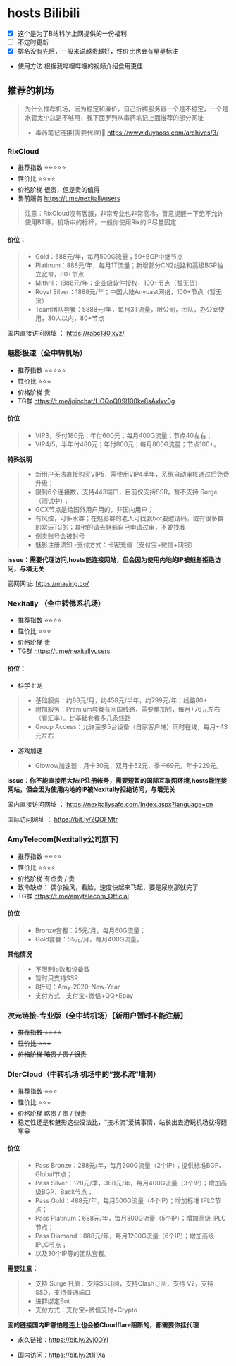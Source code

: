 # hosts Bilibili
- [x] 这个是为了B站科学上网提供的一份福利
- [ ] 不定时更新
- [x] 排名没有先后，一般来说越贵越好，性价比也会有星星标注 
- 使用方法
根据我哔哩哔哩的视频介绍食用更佳

## 推荐的机场
> 为什么推荐机场，因为稳定和廉价，自己折腾服务器一个是不稳定，一个是水管太小总是不够用，我下面罗列从毒药笔记上面推荐的部分网址
> - 毒药笔记链接(需要代理)🔗 https://www.duyaoss.com/archives/3/

### RixCloud 
- 推荐指数 ⭐⭐⭐⭐⭐
- 性价比 ⭐⭐⭐⭐
- 价格阶梯 很贵，但是贵的值得
- 售前服务 https://t.me/nexitallyusers
 
 > 注意：RixCloud没有客服，非常专业也非常高冷，善意提醒一下绝不允许使用BT等，机场中的标杆，一般你使用Rix的IP尽量固定

#### 价位：
> - Gold：688元/年，每月500G流量；50+BGP中继节点
>  - Platinum：888元/年，每月1T流量；新增部分CN2线路和高级BGP独立宽带，80+节点
>  - Mithril：1888元/年；企业级软件授权，100+节点（暂无货）
>  - Royal Silver：1888元/年；中国大陆Anycast网络，100+节点（暂无货）
>  - Team团队套餐：5888元/年，每月3T流量，限公司，团队，办公室使用，30人以内，80+节点

国内直接访问网址 ： https://rabc130.xyz/


### 魅影极速（全中转机场）
- 推荐指数 ⭐⭐⭐⭐⭐
- 性价比 ⭐⭐⭐
- 价格阶梯 贵
- TG群  https://t.me/joinchat/HOQoQ09I100ke8sAxlxv0g

#### 价位
> - VIP3，季付180元；年付600元；每月400G流量；节点40左右；
> - VIP4/5，半年付480元；年付800元；每月800G流量；节点100+。

**特殊说明**
> - 新用户无法直接购买VIP5，需使用VIP4半年，系统自动审核通过后免费升级；
> - 限制6个连接数，支持443端口，目前仅支持SSR，暂不支持 Surge（测试中）；
> - GCX节点是给国外用户用的，非国内用户；
> - 有风控，可多水群；在魅影群的老人可找我bot要邀请码，或有很多群的常玩TG的；其他的请去魅影自己申请过审，不要找我
> - 倒卖账号会被封号
> - 魅影注册须知
>  -支付方式：卡密充值（支付宝+微信+网银）

**issue：需要代理访问,hosts能连接网站，但会因为使用内地的IP被魅影拒绝访问，与墙无关**

官网网址: https://maying.co/

### Nexitally （全中转佛系机场）
- 推荐指数 ⭐⭐⭐⭐
- 性价比 ⭐⭐⭐
- 价格阶梯 贵 
- TG群 https://t.me/nexitallyusers



#### 价位：
- 科学上网
> - 基础服务：约88元/月，约458元/半年，约799元/年；线路80+
> - 附加服务：Premium套餐有回国线路，需要单加钱，每月+76元左右（看汇率）。比基础套餐多几条线路
> - Group Access：允许至多5台设备（自家客户端）同时在线，每月+43元左右
- 游戏加速
> - Glowow加速器：月卡30元，双月卡52元，季卡69元，年卡229元。

**issue：你不能直接用大陆IP注册帐号，需要短暂的国际互联网环境,hosts能连接网站，但会因为使用内地的IP被Nexitally拒绝访问，与墙无关**

国内直接访问网址 ： https://nexitallysafe.com/Index.aspx?language=cn

国际访问网址 ： https://bit.ly/2QOFMtr
### AmyTelecom(Nexitally公司旗下)
- 推荐指数 ⭐⭐⭐⭐
- 性价比 ⭐⭐⭐⭐ 
- 价格阶梯 有点贵 / 贵
- 致命缺点： 偶尔抽风，看脸，速度快起来飞起，要是尿崩那就完了
- TG群 https://t.me/amytelecom_Official

#### 价位
> - Bronze套餐：25元/月，每月60G流量；
> - Gold套餐：55元/月，每月400G流量。

**其他情况**

> - 不限制ip数和设备数
> - 暂时只支持SSR
> - 8折码：Amy-2020-New-Year
> - 支付方式：支付宝+微信+QQ+Epay

### <s> 次元链接-专业版（全中转机场）【新用户暂时不能注册】
- 推荐指数 ⭐⭐⭐⭐
- 性价比 ⭐⭐⭐
- 价格阶梯 略贵 / 贵 / 很贵</s>


### DlerCloud（中转机场 机场中的“技术流”墙洞）
- 推荐指数 ⭐⭐⭐
- 性价比 ⭐⭐⭐
- 价格阶梯 略贵 / 贵 / 很贵
- 稳定性还是和魅影这些没法比，“技术流”爱搞事情，站长出去游玩机场就得翻车😀

#### 价位
> - Pass Bronze：288元/年，每月200G流量（2个IP）；提供标准BGP、Global节点；
> - Pass Silver：128元/季，388元/年，每月400G流量（3个IP）；增加高级BGP，Back节点；
> - Pass Gold：488元/年，每月500G流量（4个IP）；增加标准 IPLC节点；
> - Pass Platinum：688元/年，每月800G流量（5个IP）；增加高级 IPLC节点；
> - Pass Diamond：888元/年，每月1200G流量（6个IP）；增加高级 IPLC节点；
> - 以及30个IP等的团队套餐。

 
 **需要注意：**
> - 支持 Surge 托管，支持SS订阅，支持Clash订阅，支持 V2，支持SSD，支持普通端口
> - 进群绑定Bot
> - 支付方式：支付宝+微信支付+Crypto

**面的链接国内IP哪怕是连上也会被Cloudflare阻断的，都需要你挂代理**

- 永久链接：https://bit.ly/2yj0OYl

- 国内访问：https://bit.ly/2t1i1Xa
